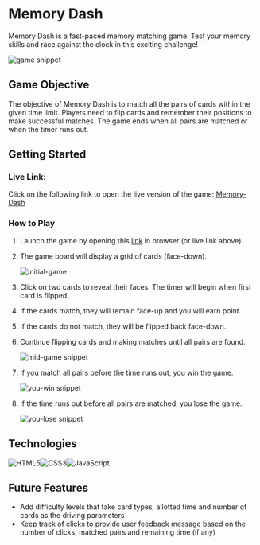 # Memory Dash
Memory Dash is a fast-paced memory matching game. Test your memory skills and race against the clock in this exciting challenge!

![game snippet](screenshots/midgame-state.png)

## Game Objective
The objective of Memory Dash is to match all the pairs of cards within the given time limit. Players need to flip cards and remember their positions to make successful matches. The game ends when all pairs are matched or when the timer runs out.

## Getting Started
### Live Link:
Click on the following link to open the live version of the game:
[Memory-Dash](https://avilla13.github.io/Concentration-Memory/)

### How to Play
1. Launch the game by opening this [link](https://avilla13.github.io/Concentration-Memory/) in browser (or live link above).
2. The game board will display a grid of cards (face-down). 

   ![initial-game](screenshots/initial-state.png)
   
3. Click on two cards to reveal their faces. The timer will begin when first card is flipped.
4. If the cards match, they will remain face-up and you will earn point.
5. If the cards do not match, they will be flipped back face-down.
6. Continue flipping cards and making matches until all pairs are found.

   ![mid-game snippet](screenshots/midgame-state.png)
   
7. If you match all pairs before the time runs out, you win the game.

   ![you-win snippet](screenshots/win-state.png)
   
8. If the time runs out before all pairs are matched, you lose the game.

   ![you-lose snippet](screenshots/lose-state.png)

## Technologies
![HTML5](https://img.shields.io/badge/html5-%23E34F26.svg?style=for-the-badge&logo=html5&logoColor=white)![CSS3](https://img.shields.io/badge/css3-%231572B6.svg?style=for-the-badge&logo=css3&logoColor=white)![JavaScript](https://img.shields.io/badge/javascript-%23323330.svg?style=for-the-badge&logo=javascript&logoColor=%23F7DF1E)

## Future Features
- Add difficulty levels that take card types, allotted time and number of cards as the driving parameters
- Keep track of clicks to provide user feedback message based on the number of clicks, matched pairs and remaining time (if any)
